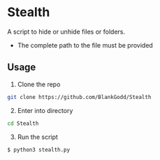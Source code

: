 # Stealth
A script to hide or unhide files or folders. 
- The complete path to the file must be provided

## Usage
1. Clone the repo
```bash
git clone https://github.com/BlankGodd/Stealth
```

2. Enter into directory
```bash
cd Stealth
```

3. Run the script
```bash
$ python3 stealth.py
``` 